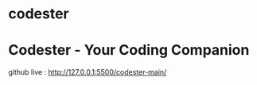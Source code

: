 # codester

# Codester - Your Coding Companion

github live : http://127.0.0.1:5500/codester-main/


